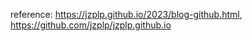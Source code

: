 reference: https://jzplp.github.io/2023/blog-github.html, https://github.com/jzplp/jzplp.github.io

